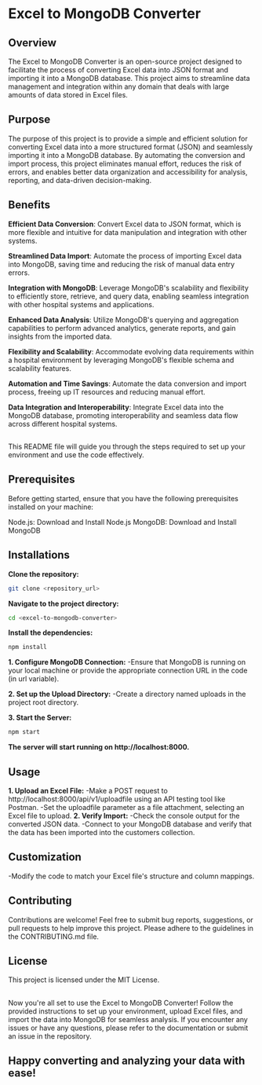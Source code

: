 <h1 align="left"> Excel to MongoDB Converter</h1>
<h2 align="left"> Overview </h2>
<p> The Excel to MongoDB Converter is an open-source project designed to facilitate the process of converting Excel data into JSON format and importing it into a MongoDB database. This project aims to streamline data management and integration within any domain that deals with large amounts of data stored in Excel files. </p>

<h2 align="left"> Purpose </h2>
<p>The purpose of this project is to provide a simple and efficient solution for converting Excel data into a more structured format (JSON) and seamlessly importing it into a MongoDB database. By automating the conversion and import process, this project eliminates manual effort, reduces the risk of errors, and enables better data organization and accessibility for analysis, reporting, and data-driven decision-making.</p>

<h2 align="left"> Benefits </h2>
<p>

**Efficient Data Conversion**: Convert Excel data to JSON format, which is more flexible and intuitive for data manipulation and integration with other systems.

**Streamlined Data Import**: Automate the process of importing Excel data into MongoDB, saving time and reducing the risk of manual data entry errors.

**Integration with MongoDB**: Leverage MongoDB's scalability and flexibility to efficiently store, retrieve, and query data, enabling seamless integration with other hospital systems and applications.

**Enhanced Data Analysis**: Utilize MongoDB's querying and aggregation capabilities to perform advanced analytics, generate reports, and gain insights from the imported data.

**Flexibility and Scalability**: Accommodate evolving data requirements within a hospital environment by leveraging MongoDB's flexible schema and scalability features.

**Automation and Time Savings**: Automate the data conversion and import process, freeing up IT resources and reducing manual effort.

**Data Integration and Interoperability**: Integrate Excel data into the MongoDB database, promoting interoperability and seamless data flow across different hospital systems.

</p>

##
<p> This README file will guide you through the steps required to set up your environment and use the code effectively. </p>

<h2 align="left"> Prerequisites </h2>
<p>Before getting started, ensure that you have the following prerequisites installed on your machine:

Node.js: Download and Install Node.js
MongoDB: Download and Install MongoDB
</p>

<h2 align="left"> Installations </h2>

**Clone the repository:**
```bash
git clone <repository_url>
```

**Navigate to the project directory:**
```bash
cd <excel-to-mongodb-converter>
```

**Install the dependencies:**
```bash
npm install
```

**1. Configure MongoDB Connection:**
-Ensure that MongoDB is running on your local machine or provide the appropriate connection URL in the code (in url variable).

**2. Set up the Upload Directory:**
-Create a directory named uploads in the project root directory.

**3. Start the Server:**
```bash
npm start
```

**The server will start running on http://localhost:8000.**


<h2 align="left"> Usage </h2>

**1. Upload an Excel File:**
-Make a POST request to http://localhost:8000/api/v1/uploadfile using an API testing tool like Postman.
-Set the uploadfile parameter as a file attachment, selecting an Excel file to upload.
**2. Verify Import:**
-Check the console output for the converted JSON data.
-Connect to your MongoDB database and verify that the data has been imported into the customers collection.


<h2 align="left"> Customization </h2>
-Modify the code to match your Excel file's structure and column mappings.


<h2 align="left"> Contributing </h2>
Contributions are welcome! Feel free to submit bug reports, suggestions, or pull requests to help improve this project. Please adhere to the guidelines in the CONTRIBUTING.md file.


<h2 align="left"> License </h2>
This project is licensed under the MIT License.

##
<p> Now you're all set to use the Excel to MongoDB Converter! Follow the provided instructions to set up your environment, upload Excel files, and import the data into MongoDB for seamless analysis. If you encounter any issues or have any questions, please refer to the documentation or submit an issue in the repository. </P>

## Happy converting and analyzing your data with ease!
